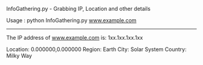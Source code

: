 InfoGathering.py - Grabbing IP, Location and other details

Usage : python InfoGathering.py www.example.com

---

The IP address of www.example.com is: 1xx.1xx.1xx.1xx

Location: 0.000000,0.000000
Region: Earth
City: Solar System
Country: Milky Way